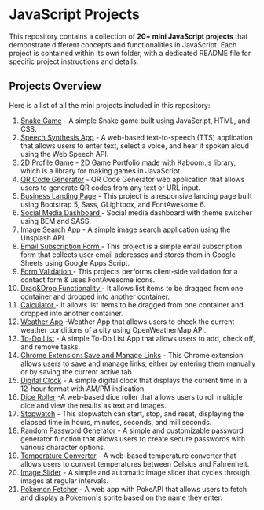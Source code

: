 # JavaScript Projects

This repository contains a collection of **20+ mini JavaScript projects** that demonstrate different concepts and functionalities in JavaScript. Each project is contained within its own folder, with a dedicated README file for specific project instructions and details.

## Projects Overview

Here is a list of all the mini projects included in this repository:

1. [Snake Game](./snake-game/README.md) - A simple Snake game built using JavaScript, HTML, and CSS.
2. [Speech Synthesis App](./text-to-voice-converter/README.md) - A web-based text-to-speech (TTS) application that allows users to enter text, select a voice, and hear it spoken aloud using the Web Speech API.
3. [2D Profile Game](./2dgame-profile/README.md) - 2D Game Portfolio made with Kaboom.js library, which is a library for making games in JavaScript.
4. [QR Code Generator](./qr-code-generator/README.md) - QR Code Generator web application that allows users to generate QR codes from any text or URL input.
5. [Business Landing Page](./landing-page/README.md) - This project is a responsive landing page built using Bootstrap 5, Sass, GLightbox, and FontAwesome 6.
6. [Social Media Dashboard ](./dashboard/README.md) - Social media dashboard with theme switcher using BEM and SASS.
7. [Image Search App ](./image-search-engine/README.md) - A simple image search application using the Unsplash API.
8. [Email Subscription Form ](./email-subscription-form/README.md) - This project is a simple email subscription form that collects user email addresses and stores them in Google Sheets using Google Apps Script.
9. [Form Validation ](./form-validation/README.md) - This projects performs client-side validation for a contact form & uses FontAwesome icons.
10. [Drag&Drop Functionality ](./drag-and-drop/README.md) - It allows list items to be dragged from one container and dropped into another container.
11. [Calculator ](./calculator/README.md) - It allows list items to be dragged from one container and dropped into another container.
12. [Weather App](./weather-app/README.md) -Weather App that allows users to check the current weather conditions of a city using OpenWeatherMap API.
13. [To-Do List](./todo-list/README.md) - A simple To-Do List App that allows users to add, check off, and remove tasks.
14. [Chrome Extension: Save and Manage Links](./chrome-extension/README.md) - This Chrome extension allows users to save and manage links, either by entering them manually or by saving the current active tab.
15. [Digital Clock](./digital-clock/README.md) - A simple digital clock that displays the current time in a 12-hour format with AM/PM indication.
16. [Dice Roller](./dice-roller/README.md) -A web-based dice roller that allows users to roll multiple dice and view the results as text and images.
17. [Stopwatch](./stopwatch/README.md) - This stopwatch can start, stop, and reset, displaying the elapsed time in hours, minutes, seconds, and milliseconds.
18. [Random Password Generator](./random-password-generator/README.md) - A simple and customizable password generator function that allows users to create secure passwords with various character options.
19. [Temperature Converter](./temperature-converter/README.md) - A web-based temperature converter that allows users to convert temperatures between Celsius and Fahrenheit.
20. [Image Slider](./image-slider/README.md) - A simple and automatic image slider that cycles through images at regular intervals.
21. [Pokemon Fetcher](./pokemon/README.md) - A web app with PokeAPI that allows users to fetch and display a Pokemon's sprite based on the name they enter.
